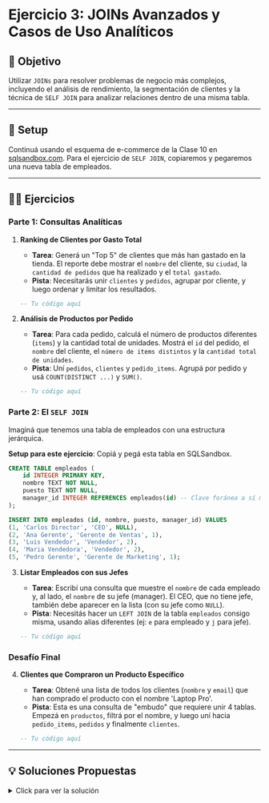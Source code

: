 # Ejercicio 3: JOINs Avanzados y Casos de Uso Analíticos

## 🎯 Objetivo

Utilizar `JOINs` para resolver problemas de negocio más complejos, incluyendo el análisis de rendimiento, la segmentación de clientes y la técnica de `SELF JOIN` para analizar relaciones dentro de una misma tabla.

---

## 🚀 Setup

Continuá usando el esquema de e-commerce de la Clase 10 en [sqlsandbox.com](https://sqlsandbox.com). Para el ejercicio de `SELF JOIN`, copiaremos y pegaremos una nueva tabla de empleados.

---

## 🏋️‍♀️ Ejercicios

### Parte 1: Consultas Analíticas

1.  **Ranking de Clientes por Gasto Total**
    *   **Tarea**: Generá un "Top 5" de clientes que más han gastado en la tienda. El reporte debe mostrar el `nombre` del cliente, su `ciudad`, la `cantidad de pedidos` que ha realizado y el `total gastado`.
    *   **Pista**: Necesitarás unir `clientes` y `pedidos`, agrupar por cliente, y luego ordenar y limitar los resultados.

    ```sql
    -- Tu código aquí
    ```

2.  **Análisis de Productos por Pedido**
    *   **Tarea**: Para cada pedido, calculá el número de productos diferentes (`items`) y la cantidad total de unidades. Mostrá el `id` del pedido, el `nombre` del cliente, el `número de items distintos` y la `cantidad total de unidades`.
    *   **Pista**: Uní `pedidos`, `clientes` y `pedido_items`. Agrupá por pedido y usá `COUNT(DISTINCT ...)` y `SUM()`.

    ```sql
    -- Tu código aquí
    ```

### Parte 2: El `SELF JOIN`

Imaginá que tenemos una tabla de empleados con una estructura jerárquica.

**Setup para este ejercicio**: Copiá y pegá esta tabla en SQLSandbox.
```sql
CREATE TABLE empleados (
    id INTEGER PRIMARY KEY,
    nombre TEXT NOT NULL,
    puesto TEXT NOT NULL,
    manager_id INTEGER REFERENCES empleados(id) -- Clave foránea a sí misma
);

INSERT INTO empleados (id, nombre, puesto, manager_id) VALUES
(1, 'Carlos Director', 'CEO', NULL),
(2, 'Ana Gerente', 'Gerente de Ventas', 1),
(3, 'Luis Vendedor', 'Vendedor', 2),
(4, 'Maria Vendedora', 'Vendedor', 2),
(5, 'Pedro Gerente', 'Gerente de Marketing', 1);
```

3.  **Listar Empleados con sus Jefes**
    *   **Tarea**: Escribí una consulta que muestre el `nombre` de cada empleado y, al lado, el `nombre` de su jefe (manager). El CEO, que no tiene jefe, también debe aparecer en la lista (con su jefe como `NULL`).
    *   **Pista**: Necesitás hacer un `LEFT JOIN` de la tabla `empleados` consigo misma, usando alias diferentes (ej: `e` para empleado y `j` para jefe).

    ```sql
    -- Tu código aquí
    ```

### Desafío Final

4.  **Clientes que Compraron un Producto Específico**
    *   **Tarea**: Obtené una lista de todos los clientes (`nombre` y `email`) que han comprado el producto con el nombre 'Laptop Pro'.
    *   **Pista**: Esta es una consulta de "embudo" que requiere unir 4 tablas. Empezá en `productos`, filtrá por el nombre, y luego uní hacia `pedido_items`, `pedidos` y finalmente `clientes`.

    ```sql
    -- Tu código aquí
    ```

---

## 💡 Soluciones Propuestas

<details>
<summary>Click para ver la solución</summary>

```sql
-- 1. Ranking de Clientes por Gasto Total
SELECT
    c.nombre as cliente,
    c.ciudad,
    COUNT(p.id) as cantidad_pedidos,
    SUM(p.total) as total_gastado
FROM clientes c
INNER JOIN pedidos p ON c.id = p.cliente_id
GROUP BY c.id, c.nombre, c.ciudad
ORDER BY total_gastado DESC
LIMIT 5;


-- 2. Análisis de Productos por Pedido
SELECT
    p.id as pedido_id,
    c.nombre as cliente,
    COUNT(DISTINCT pi.producto_id) as items_distintos,
    SUM(pi.cantidad) as total_unidades
FROM pedidos p
INNER JOIN clientes c ON p.cliente_id = c.id
INNER JOIN pedido_items pi ON p.id = pi.pedido_id
GROUP BY p.id, c.nombre
ORDER BY total_unidades DESC;


-- 3. Listar Empleados con sus Jefes (SELF JOIN)
SELECT
    e.nombre as empleado,
    j.nombre as jefe
FROM empleados e
LEFT JOIN empleados j ON e.manager_id = j.id;


-- 4. Desafío: Clientes que Compraron un Producto Específico
SELECT DISTINCT
    c.nombre,
    c.email
FROM productos pr
INNER JOIN pedido_items pi ON pr.id = pi.producto_id
INNER JOIN pedidos p ON pi.pedido_id = p.id
INNER JOIN clientes c ON p.cliente_id = c.id
WHERE pr.nombre = 'Laptop Pro';

```

</details>
